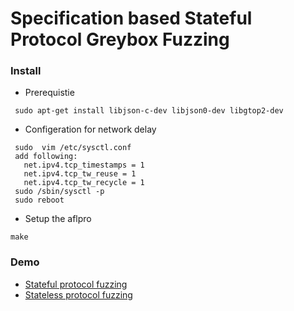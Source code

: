 
# Specification based Stateful Protocol Greybox Fuzzing #
 

### Install ###
* Prerequistie
>>
     sudo apt-get install libjson-c-dev libjson0-dev libgtop2-dev

* Configeration for network delay
>>
     sudo  vim /etc/sysctl.conf
     add following:
       net.ipv4.tcp_timestamps = 1
       net.ipv4.tcp_tw_reuse = 1
       net.ipv4.tcp_tw_recycle = 1
     sudo /sbin/sysctl -p
     sudo reboot

* Setup the aflpro
>>
    make



### Demo ##

* [Stateful protocol fuzzing](https://www.youtube.com/watch?v=eLO5smIaZHA)
* [Stateless protocol fuzzing](https://www.youtube.com/watch?v=DGGAt3PRb6A)



